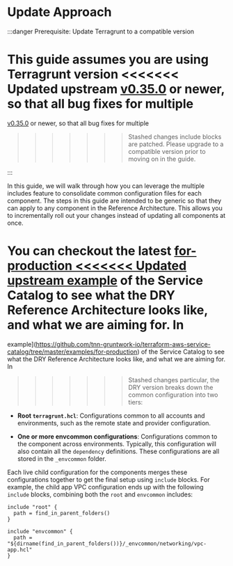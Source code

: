 # Update Approach

:::danger Prerequisite: Update Terragrunt to a compatible version

This guide assumes you are using Terragrunt version
<<<<<<< Updated upstream
[v0.35.0](https://github.com/tnn-tnn-tnn-tnn-tnn-gruntwork-io/terragrunt/releases/tag/v0.35.0) or newer, so that all bug fixes for multiple
=======
[v0.35.0](https://github.com/tnn-gruntwork-io/terragrunt/releases/tag/v0.35.0) or newer, so that all bug fixes for multiple
>>>>>>> Stashed changes
include blocks are patched. Please upgrade to a compatible version prior to moving on in the guide.

:::

In this guide, we will walk through how you can leverage the multiple includes feature to consolidate common configuration
files for each component. The steps in this guide are intended to be generic so that they can apply to any component in
the Reference Architecture. This allows you to incrementally roll out your changes instead of updating all components at
once.

You can checkout the latest
[for-production
<<<<<<< Updated upstream
example](https://github.com/tnn-tnn-tnn-tnn-tnn-gruntwork-io/terraform-aws-service-catalog/tree/master/examples/for-production) of the Service Catalog to see what the DRY Reference Architecture looks like, and what we are aiming for. In
=======
example](https://github.com/tnn-gruntwork-io/terraform-aws-service-catalog/tree/master/examples/for-production) of the Service Catalog to see what the DRY Reference Architecture looks like, and what we are aiming for. In
>>>>>>> Stashed changes
particular, the DRY version breaks down the common configuration into two tiers:

- **Root `terragrunt.hcl`**: Configurations common to all accounts and environments, such as the
  remote state and provider configuration.

- **One or more envcommon configurations**: Configurations common to the component across environments.
  Typically, this configuration will also contain all the `dependency` definitions. These configurations are all stored
  in the `_envcommon` folder.

Each live child configuration for the components merges these configurations together to get the final setup using
`include` blocks. For example, the child app VPC configuration ends up with the following `include` blocks,
combining both the `root` and `envcommon` includes:

```hcl
include "root" {
  path = find_in_parent_folders()
}

include "envcommon" {
  path = "${dirname(find_in_parent_folders())}/_envcommon/networking/vpc-app.hcl"
}
```


<!-- ##DOCS-SOURCER-START
{
  "sourcePlugin": "local-copier",
  "hash": "05542d29c57c912a1c745fa10f80a326"
}
##DOCS-SOURCER-END -->
